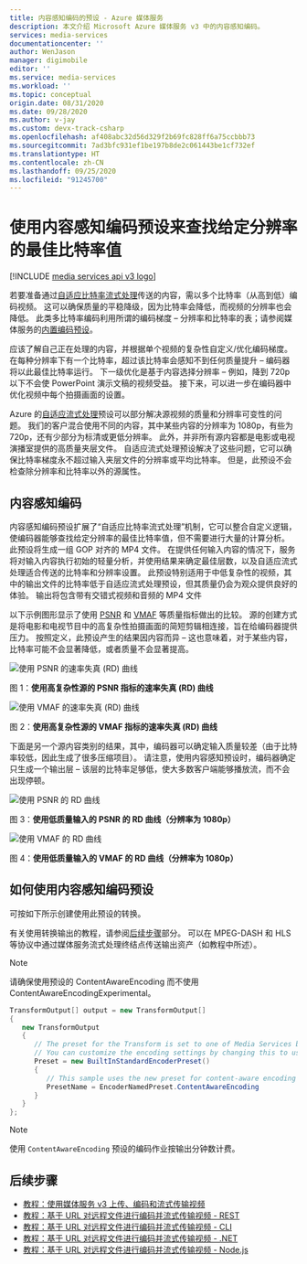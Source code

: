 ```yaml
---
title: 内容感知编码的预设 - Azure 媒体服务
description: 本文介绍 Microsoft Azure 媒体服务 v3 中的内容感知编码。
services: media-services
documentationcenter: ''
author: WenJason
manager: digimobile
editor: ''
ms.service: media-services
ms.workload: ''
ms.topic: conceptual
origin.date: 08/31/2020
ms.date: 09/28/2020
ms.author: v-jay
ms.custom: devx-track-csharp
ms.openlocfilehash: af408abc32d56d329f2b69fc828ff6a75ccbbb73
ms.sourcegitcommit: 7ad3bfc931ef1be197b8de2c061443be1cf732ef
ms.translationtype: HT
ms.contentlocale: zh-CN
ms.lasthandoff: 09/25/2020
ms.locfileid: "91245700"
---
```

# <a name="use-the-content-aware-encoding-preset-to-find-the-optimal-bitrate-value-for-a-given-resolution"></a>使用内容感知编码预设来查找给定分辨率的最佳比特率值

[!INCLUDE [media services api v3 logo](./includes/v3-hr.md)]

若要准备通过[自适应比特率流式处理](https://en.wikipedia.org/wiki/Adaptive_bitrate_streaming)传送的内容，需以多个比特率（从高到低）编码视频。 这可以确保质量的平稳降级，因为比特率会降低，而视频的分辨率也会降低。 此类多比特率编码利用所谓的编码梯度 – 分辨率和比特率的表；请参阅媒体服务的[内置编码预设](https://docs.microsoft.com/rest/api/media/transforms/createorupdate#encodernamedpreset)。

应该了解自己正在处理的内容，并根据单个视频的复杂性自定义/优化编码梯度。 在每种分辨率下有一个比特率，超过该比特率会感知不到任何质量提升 – 编码器将以此最佳比特率运行。 下一级优化是基于内容选择分辨率 – 例如，降到 720p 以下不会使 PowerPoint 演示文稿的视频受益。 接下来，可以进一步在编码器中优化视频中每个拍摄画面的设置。 

Azure 的[自适应流式处理](autogen-bitrate-ladder.md)预设可以部分解决源视频的质量和分辨率可变性的问题。 我们的客户混合使用不同的内容，其中某些内容的分辨率为 1080p，有些为 720p，还有少部分为标清或更低分辨率。 此外，并非所有源内容都是电影或电视演播室提供的高质量夹层文件。 自适应流式处理预设解决了这些问题，它可以确保比特率梯度永不超过输入夹层文件的分辨率或平均比特率。 但是，此预设不会检查除分辨率和比特率以外的源属性。

## <a name="the-content-aware-encoding"></a>内容感知编码 

内容感知编码预设扩展了“自适应比特率流式处理”机制，它可以整合自定义逻辑，使编码器能够查找给定分辨率的最佳比特率值，但不需要进行大量的计算分析。 此预设将生成一组 GOP 对齐的 MP4 文件。 在提供任何输入内容的情况下，服务将对输入内容执行初始的轻量分析，并使用结果来确定最佳层数，以及自适应流式处理适合传送的比特率和分辨率设置。 此预设特别适用于中低复杂性的视频，其中的输出文件的比特率低于自适应流式处理预设，但其质量仍会为观众提供良好的体验。 输出将包含带有交错式视频和音频的 MP4 文件

以下示例图形显示了使用 [PSNR](https://en.wikipedia.org/wiki/Peak_signal-to-noise_ratio) 和 [VMAF](https://en.wikipedia.org/wiki/Video_Multimethod_Assessment_Fusion) 等质量指标做出的比较。 源的创建方式是将电影和电视节目中的高复杂性拍摄画面的简短剪辑相连接，旨在给编码器提供压力。 按照定义，此预设产生的结果因内容而异 – 这也意味着，对于某些内容，比特率可能不会显著降低，或者质量不会显著提高。

![使用 PSNR 的速率失真 (RD) 曲线](media/content-aware-encoding/msrv1.png)

图 1：**使用高复杂性源的 PSNR 指标的速率失真 (RD) 曲线**

![使用 VMAF 的速率失真 (RD) 曲线](media/content-aware-encoding/msrv2.png)

图 2：**使用高复杂性源的 VMAF 指标的速率失真 (RD) 曲线**

下面是另一个源内容类别的结果，其中，编码器可以确定输入质量较差（由于比特率较低，因此生成了很多压缩项目）。 请注意，使用内容感知预设时，编码器确定只生成一个输出层 – 该层的比特率足够低，使大多数客户端能够播放流，而不会出现停顿。

![使用 PSNR 的 RD 曲线](media/content-aware-encoding/msrv3.png)

图 3：**使用低质量输入的 PSNR 的 RD 曲线（分辨率为 1080p）**

![使用 VMAF 的 RD 曲线](media/content-aware-encoding/msrv4.png)

图 4：**使用低质量输入的 VMAF 的 RD 曲线（分辨率为 1080p）**

## <a name="how-to-use-the-content-aware-encoding-preset"></a>如何使用内容感知编码预设 

可按如下所示创建使用此预设的转换。 

有关使用转换输出的教程，请参阅[后续步骤](#next-steps)部分。 可以在 MPEG-DASH 和 HLS 等协议中通过媒体服务流式处理终结点传送输出资产（如教程中所述）。

> [!NOTE]
> 请确保使用预设的 ContentAwareEncoding 而不使用 ContentAwareEncodingExperimental。

```csharp
TransformOutput[] output = new TransformOutput[]
{
   new TransformOutput
   {
      // The preset for the Transform is set to one of Media Services built-in sample presets.
      // You can customize the encoding settings by changing this to use "StandardEncoderPreset" class.
      Preset = new BuiltInStandardEncoderPreset()
      {
         // This sample uses the new preset for content-aware encoding
         PresetName = EncoderNamedPreset.ContentAwareEncoding
      }
   }
};
```

> [!NOTE]
> 使用 `ContentAwareEncoding` 预设的编码作业按输出分钟数计费。 
  
## <a name="next-steps"></a>后续步骤

* [教程：使用媒体服务 v3 上传、编码和流式传输视频](stream-files-tutorial-with-api.md)
* [教程：基于 URL 对远程文件进行编码并流式传输视频 - REST](stream-files-tutorial-with-rest.md)
* [教程：基于 URL 对远程文件进行编码并流式传输视频 - CLI](stream-files-cli-quickstart.md)
* [教程：基于 URL 对远程文件进行编码并流式传输视频 - .NET](stream-files-dotnet-quickstart.md)
* [教程：基于 URL 对远程文件进行编码并流式传输视频 - Node.js](stream-files-nodejs-quickstart.md)

